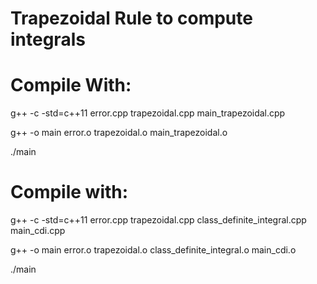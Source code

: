 # Trapezoidal Rule to compute integrals

# Compile With:

g++ -c -std=c++11 error.cpp trapezoidal.cpp main_trapezoidal.cpp

g++ -o main error.o trapezoidal.o main_trapezoidal.o

./main

# Compile with:

g++ -c -std=c++11 error.cpp trapezoidal.cpp class_definite_integral.cpp main_cdi.cpp

g++ -o main error.o trapezoidal.o class_definite_integral.o main_cdi.o

./main

